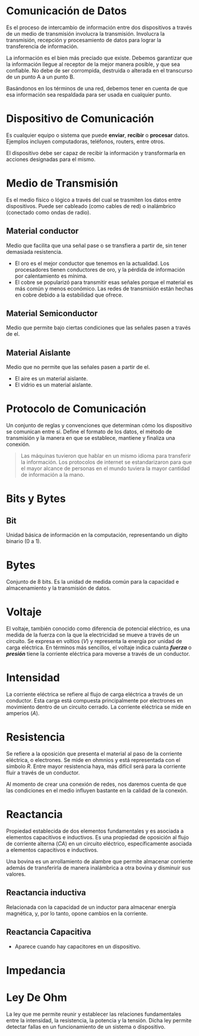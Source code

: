 # Comunicación de Datos

Es el proceso de intercambio de información entre dos dispositivos a través de un medio de transmisión involucra la transmisión. Involucra la transmisión, recepción y procesamiento de datos para lograr la transferencia de información.

La información es el bien más preciado que existe. Debemos garantizar que la información llegue al receptor de la mejor manera posible, y que sea confiable. No debe de ser corrompida, destruida o alterada en el transcurso de un punto A a un punto B.

Basándonos en los términos de una red, debemos tener en cuenta de que esa información sea respaldada para ser usada en cualquier punto. 

# Dispositivo de Comunicación

Es cualquier equipo o sistema que puede **enviar**, **recibir** o **procesar** datos. Ejemplos incluyen computadoras, teléfonos, routers, entre otros. 

El dispositivo debe ser capaz de recibir la información y transformarla en acciones designadas para el mismo.
# Medio de Transmisión

Es el medio físico o lógico a través del cual se trasmiten los datos entre dispositivos. Puede ser cableado (como cables de red) o inalámbrico (conectado como ondas de radio).
## **Material conductor**
Medio que facilita que una señal pase o se transfiera a partir de, sin tener demasiada resistencia.

- El oro es el mejor conductor que tenemos en la actualidad. Los procesadores tienen conductores de oro, y la pérdida de información por calentamiento es mínima.
- El cobre se popularizó para transmitir esas señales porque el material es más común y menos económico. Las redes de transmisión están hechas en cobre debido a la estabilidad que ofrece.
## Material Semiconductor
Medio que permite bajo ciertas condiciones que las señales pasen a través de el.
## Material Aislante
Medio que no permite que las señales pasen a partir de el.

- El aire es un material aislante.
- El vidrio es un material aislante.

# Protocolo de Comunicación
Un conjunto de reglas y convenciones que determinan cómo los dispositivo se comunican entre sí. Define el formato de los datos, el método de transmisión y la manera en que se establece, mantiene y finaliza una conexión.

> Las máquinas tuvieron que hablar en un mismo idioma para transferir la información. Los protocolos de internet se estandarizaron para que el mayor alcance de personas en el mundo tuviera la mayor cantidad de información a la mano.

# Bits y Bytes

## Bit
Unidad básica de información en la computación, representando un dígito binario (0 a 1).

# Bytes
Conjunto de 8 bits. Es la unidad de medida común para la capacidad e almacenamiento y la transmisión de datos.

# Voltaje

El voltaje, también conocido como diferencia de potencial eléctrico, es una medida de la fuerza con la que la electricidad se mueve a través de un circuito. Se expresa en voltios $(V$) y representa la energía por unidad de carga eléctrica. En términos más sencillos, el voltaje indica cuánta ***fuerza*** o ***presión*** tiene la corriente eléctrica para moverse a través de un conductor.

# Intensidad

La corriente eléctrica se refiere al flujo de carga eléctrica a través de un conductor. Esta carga está compuesta principalmente por electrones en movimiento dentro de un circuito cerrado. La corriente eléctrica se mide en amperios ($A$).

# Resistencia

Se refiere a la oposición que presenta el material al paso de la corriente eléctrica, o electrones. Se mide en ohmnios y está representada con el símbolo $R$. Entre mayor resistencia haya, más difícil será para la corriente fluir a través de un conductor.

Al momento de crear una conexión de redes, nos daremos cuenta de que las condiciones en el medio influyen bastante en la calidad de la conexón.

# Reactancia

Propiedad establecida de dos elementos fundamentales y es asociada a elementos capacitivos e inductivos. Es una propiedad de oposición al flujo de corriente alterna ($CA$) en un circuito eléctrico, específicamente asociada a elementos capacitivos e inductivos.

Una bovina es un arrollamiento de alambre que permite almacenar corriente además de transferirla de manera inalámbrica a otra bovina y disminuir sus valores.

## Reactancia inductiva

Relacionada con la capacidad de un inductor para almacenar energía magnética, y, por lo tanto, opone cambios en la corriente.

## Reactancia Capacitiva

- Aparece cuando hay capacitores en un dispositivo.

# Impedancia

# Ley De Ohm

La ley que me permite reunir y establecer las relaciones fundamentales entre la intensidad, la resistencia, la potencia y la tensión. Dicha ley permite detectar fallas en un funcionamiento de un sistema o dispositivo.